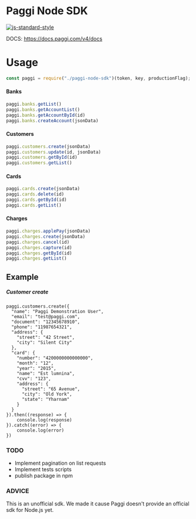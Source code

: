 # Paggi Node SDK

[![js-standard-style](https://img.shields.io/badge/code%20style-standard-brightgreen.svg)](http://standardjs.com)

DOCS: https://docs.paggi.com/v4/docs

# Usage

```javascript
const paggi = require("./paggi-node-sdk")(token, key, productionFlag); // Use your basic auth credentials
```
#### Banks

```javascript
paggi.banks.getList()
paggi.banks.getAccountList()  
paggi.banks.getAccountById(id) 
paggi.banks.createAccount(jsonData)
```
#### Customers
```javascript
paggi.customers.create(jsonData)
paggi.customers.update(id, jsonData)  
paggi.customers.getById(id) 
paggi.customers.getList()
```
#### Cards
```javascript
paggi.cards.create(jsonData)
paggi.cards.delete(id)  
paggi.cards.getById(id) 
paggi.cards.getList()
```
#### Charges
```javascript
paggi.charges.applePay(jsonData)
paggi.charges.create(jsonData)  
paggi.charges.cancel(id) 
paggi.charges.capture(id)
paggi.charges.getById(id)
paggi.charges.getList()
```

## Example
##### Customer create 
```
paggi.customers.create({
  "name": "Paggi Demonstration User",
  "email": "test@paggi.com",
  "document": "12345678910",
  "phone": "11987654321",
  "address": {
    "street": "42 Street",
    "city": "Silent City"
  },
  "card": {
    "number": "4200000000000000",
    "month": "12",
    "year": "2015",
    "name": "Est lumnina",
    "cvv": "123",
    "address": {
      "street": "65 Avenue",
      "city": "Old York",
      "state": "Yharnam"
    }
  }
}).then((response) => {
	console.log(response)
}).catch((error) => {
	console.log(error)
})
```



### TODO
- Implement pagination on list requests
- Implement tests scripts
- publish package in npm

### ADVICE
This is an unofficial sdk. We made it cause Paggi doesn't provide an official sdk for Node.js yet.
